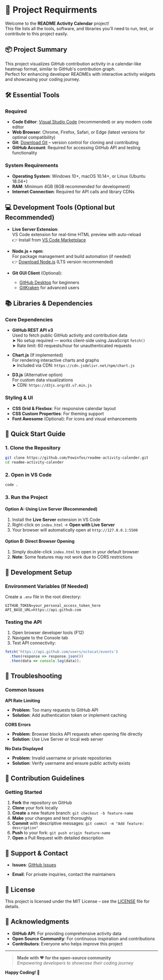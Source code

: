 # 🧰 Project Requirments

Welcome to the **README Activity Calendar** project!  
This file lists all the tools, software, and libraries you'll need to run, test, or contribute to this project easily.

## 📦 Project Summary

This project visualizes GitHub contribution activity in a calendar-like heatmap format, similar to GitHub's contribution graph.  
Perfect for enhancing developer READMEs with interactive activity widgets and showcasing your coding journey.

## 🛠️ Essential Tools

### Required
- **Code Editor**: [Visual Studio Code](https://code.visualstudio.com/) (recommended) or any modern code editor
- **Web Browser**: Chrome, Firefox, Safari, or Edge (latest versions for optimal compatibility)
- **Git**: [Download Git](https://git-scm.com/) – version control for cloning and contributing
- **GitHub Account**: Required for accessing GitHub API and testing functionality

### System Requirements
- **Operating System**: Windows 10+, macOS 10.14+, or Linux (Ubuntu 18.04+)
- **RAM**: Minimum 4GB (8GB recommended for development)
- **Internet Connection**: Required for API calls and library CDNs

## 💻 Development Tools (Optional but Recommended)

- **Live Server Extension**:  
  VS Code extension for real-time HTML preview with auto-reload  
  👉 Install from [VS Code Marketplace](https://marketplace.visualstudio.com/items?itemName=ritwickdey.LiveServer)

- **Node.js + npm**:  
  For package management and build automation (if needed)  
  👉 [Download Node.js](https://nodejs.org/) (LTS version recommended)

- **Git GUI Client** (Optional):  
  - [GitHub Desktop](https://desktop.github.com/) for beginners
  - [GitKraken](https://www.gitkraken.com/) for advanced users

## 📚 Libraries & Dependencies

### Core Dependencies
- **GitHub REST API v3**  
  Used to fetch public GitHub activity and contribution data  
  ➤ No setup required — works client-side using JavaScript `fetch()`  
  ➤ Rate limit: 60 requests/hour for unauthenticated requests

- **Chart.js** (If implemented)  
  For rendering interactive charts and graphs  
  ➤ Included via CDN: `https://cdn.jsdelivr.net/npm/chart.js`

- **D3.js** (Alternative option)  
  For custom data visualizations  
  ➤ CDN: `https://d3js.org/d3.v7.min.js`

### Styling & UI
- **CSS Grid & Flexbox**: For responsive calendar layout
- **CSS Custom Properties**: For theming support
- **Font Awesome** (Optional): For icons and visual enhancements

## 🚀 Quick Start Guide

### 1. Clone the Repository
```bash
git clone https://github.com/Fewinfos/readme-activity-calender.git
cd readme-activity-calender
```

### 2. Open in VS Code
```bash
code .
```

### 3. Run the Project

#### Option A: Using Live Server (Recommended)
1. Install the **Live Server** extension in VS Code
2. Right-click on `index.html` → **Open with Live Server**
3. Your browser will automatically open at `http://127.0.0.1:5500`

#### Option B: Direct Browser Opening
1. Simply double-click `index.html` to open in your default browser
2. **Note**: Some features may not work due to CORS restrictions


## 🔧 Development Setup

### Environment Variables (If Needed)
Create a `.env` file in the root directory:
```env
GITHUB_TOKEN=your_personal_access_token_here
API_BASE_URL=https://api.github.com
```

### Testing the API
1. Open browser developer tools (F12)
2. Navigate to the Console tab
3. Test API connectivity:
```javascript
fetch('https://api.github.com/users/octocat/events')
  .then(response => response.json())
  .then(data => console.log(data));
```

## 🐛 Troubleshooting

### Common Issues

**API Rate Limiting**
- **Problem**: Too many requests to GitHub API
- **Solution**: Add authentication token or implement caching

**CORS Errors**
- **Problem**: Browser blocks API requests when opening file directly
- **Solution**: Use Live Server or local web server

**No Data Displayed**
- **Problem**: Invalid username or private repositories
- **Solution**: Verify username and ensure public activity exists

## 📌 Contribution Guidelines

### Getting Started
1. **Fork** the repository on GitHub
2. **Clone** your fork locally
3. **Create** a new feature branch: `git checkout -b feature-name`
4. **Make** your changes and test thoroughly
5. **Commit** with descriptive messages: `git commit -m "Add feature: description"`
6. **Push** to your fork: `git push origin feature-name`
7. **Open** a Pull Request with detailed description


## 📧 Support & Contact

- **Issues**: [GitHub Issues](https://github.com/Fewinfos/readme-activity-calender/issues)

- **Email**: For private inquiries, contact the maintainers

## 📄 License

This project is licensed under the MIT License – see the [LICENSE](https://github.com/Fewinfos/readme-activity-calender/blob/main/LICENSE) file for details.

## 🙌 Acknowledgments

- **GitHub API**: For providing comprehensive activity data
- **Open Source Community**: For continuous inspiration and contributions
- **Contributors**: Everyone who helps improve this project

---

> **Made with ❤️ for the open-source community**  
> *Empowering developers to showcase their coding journey*

**Happy Coding! 🚀**
